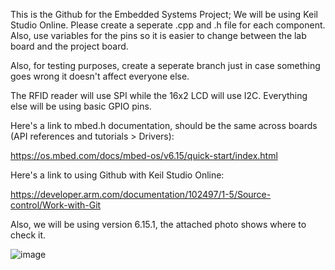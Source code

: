 This is the Github for the Embedded Systems Project; We will be using Keil Studio Online. Please create a seperate .cpp and .h file for each component. Also, use variables for the pins so it is easier to change between the lab board and the project board.

Also, for testing purposes, create a seperate branch just in case something goes wrong it doesn't affect everyone else.

The RFID reader will use SPI while the 16x2 LCD will use I2C. Everything else will be using basic GPIO pins.

Here's a link to mbed.h documentation, should be the same across boards (API references and tutorials > Drivers):

https://os.mbed.com/docs/mbed-os/v6.15/quick-start/index.html

Here's a link to using Github with Keil Studio Online: 

https://developer.arm.com/documentation/102497/1-5/Source-control/Work-with-Git

Also, we will be using version 6.15.1, the attached photo shows where to check it.

![image](https://github.com/user-attachments/assets/56198560-7317-43bb-80fe-89bc387bec3f)
